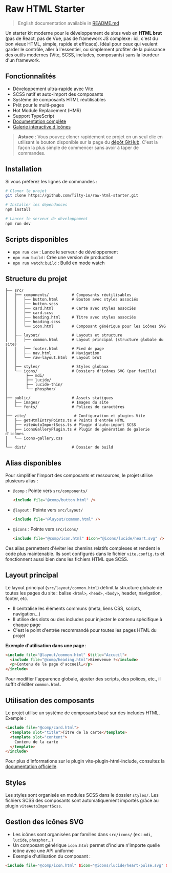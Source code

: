 # Raw HTML Starter

> English documentation available in [README.md](https://github.com/Tilty-io/raw-html-starter/blob/main/README.md)

Un starter kit moderne pour le développement de sites web en **HTML brut** (pas de React, pas de Vue, pas de framework JS complexe : ici, c'est du bon vieux HTML, simple, rapide et efficace). Idéal pour ceux qui veulent garder le contrôle, aller à l'essentiel, ou simplement profiter de la puissance des outils modernes (Vite, SCSS, includes, composants) sans la lourdeur d'un framework.

## Fonctionnalités

- Développement ultra-rapide avec Vite
- SCSS natif et auto-import des composants
- Système de composants HTML réutilisables
- Prêt pour le multi-pages
- Hot Module Replacement (HMR)
- Support TypeScript
- [Documentation complète](https://github.com/Tilty-io/raw-html-starter/blob/main/LISEZMOI.md)
- [Galerie interactive d'icônes](https://tilty-io.github.io/raw-html-starter/icons-gallery.html)

> **Astuce** : Vous pouvez cloner rapidement ce projet en un seul clic en utilisant le bouton disponible sur la page du [dépôt GitHub](https://github.com/new?template_name=raw-html-starter&template_owner=Tilty-io). C'est la façon la plus simple de commencer sans avoir à taper de commandes.

## Installation

Si vous préférez les lignes de commandes :

```bash
# Cloner le projet
git clone https://github.com/Tilty-io/raw-html-starter.git

# Installer les dépendances
npm install

# Lancer le serveur de développement
npm run dev
```

## Scripts disponibles

- `npm run dev` : Lance le serveur de développement
- `npm run build` : Crée une version de production
- `npm run watch:build` : Build en mode watch

## Structure du projet

```
├── src/
│   ├── components/          # Composants réutilisables
│   │   ├── button.html      # Bouton avec styles associés
│   │   ├── button.scss
│   │   ├── card.html        # Carte avec styles associés
│   │   ├── card.scss
│   │   ├── heading.html     # Titre avec styles associés
│   │   ├── heading.scss
│   │   └── icon.html        # Composant générique pour les icônes SVG
│   │
│   ├── layout/              # Layouts et structure
│   │   ├── common.html      # Layout principal (structure globale du site)
│   │   ├── footer.html      # Pied de page
│   │   ├── nav.html         # Navigation
│   │   └── raw-layout.html  # Layout brut
│   │
│   ├── styles/              # Styles globaux
│   └── icons/               # Dossiers d'icônes SVG (par famille)
│        ├── mdi/
│        ├── lucide/
│        ├── lucide-thin/
│        └── phosphor/
│
├── public/                  # Assets statiques
│   ├── images/              # Images du site
│   └── fonts/               # Polices de caractères
│
├── vite/                     # Configuration et plugins Vite
│   ├── getHtmlEntryPoints.ts # Points d'entrée HTML
│   ├── viteAutoImportScss.ts # Plugin d'auto-import SCSS
│   ├── iconsGalleryPlugin.ts # Plugin de génération de galerie d'icônes
│   └── icons-gallery.css     
│
└── dist/                    # Dossier de build
```

## Alias disponibles

Pour simplifier l'import des composants et ressources, le projet utilise plusieurs alias :

- `@comp` : Pointe vers `src/components/`
  ```html
  <include file="@comp/button.html" />
  ```

- `@layout` : Pointe vers `src/layout/`
  ```html
  <include file="@layout/common.html" />
  ```

- `@icons` : Pointe vers `src/icons/`
  ```html
  <include file="@comp/icon.html" $icon="@icons/lucide/heart.svg" />
  ```

Ces alias permettent d'éviter les chemins relatifs complexes et rendent le code plus maintenable. Ils sont configurés dans le fichier `vite.config.ts` et fonctionnent aussi bien dans les fichiers HTML que SCSS.

## Layout principal

Le layout principal (`src/layout/common.html`) définit la structure globale de toutes les pages du site : balise `<html>`, `<head>`, `<body>`, header, navigation, footer, etc.

- Il centralise les éléments communs (meta, liens CSS, scripts, navigation…)
- Il utilise des slots ou des includes pour injecter le contenu spécifique à chaque page
- C'est le point d'entrée recommandé pour toutes les pages HTML du projet

**Exemple d'utilisation dans une page** :

```html
<include file="@layout/common.html" $title="Accueil">
  <include file="@comp/heading.html">Bienvenue !</include>
  <p>Contenu de la page d'accueil…</p>
</include>
```

Pour modifier l'apparence globale, ajouter des scripts, des polices, etc., il suffit d'éditer `common.html`.

## Utilisation des composants

Le projet utilise un système de composants basé sur des includes HTML. Exemple :

```html
<include file="@comp/card.html">
  <template slot="title">Titre de la carte</template>
  <template slot="content">
    Contenu de la carte
  </template>
</include>
```

Pour plus d'informations sur le plugin vite-plugin-html-include, consultez la [documentation officielle](https://github.com/Tilty-io/vite-plugin-html-include).

## Styles

Les styles sont organisés en modules SCSS dans le dossier `styles/`. Les fichiers SCSS des composants sont automatiquement importés grâce au plugin `viteAutoImportScss`.

## Gestion des icônes SVG

- Les icônes sont organisées par familles dans `src/icons/` (ex : `mdi`, `lucide`, `phosphor`...)
- Un composant générique `icon.html` permet d'inclure n'importe quelle icône avec une API uniforme
- Exemple d'utilisation du composant :

```html
<include file="@comp/icon.html" $icon="@icons/lucide/heart-pulse.svg" $size="48" $color="#ff3399" />
```